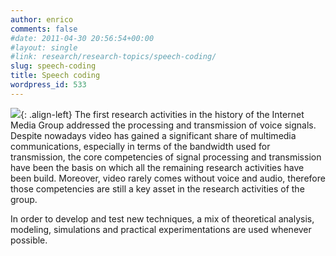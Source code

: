 ```yaml
---
author: enrico
comments: false
#date: 2011-04-30 20:56:54+00:00
#layout: single
#link: research/research-topics/speech-coding/
slug: speech-coding
title: Speech coding
wordpress_id: 533
---
```


[![]({{site.baseurl}}/res/2011/04/speech_coding_mini.png)]({{site.baseurl}}/res/2011/04/speech_coding_mini.png){: .align-left} The first research activities in the history of the Internet Media Group addressed the processing and transmission of voice signals. Despite nowadays video has gained a significant share of multimedia communications, especially in terms of the bandwidth used for transmission, the core competencies of signal processing and transmission have been the basis on which all the remaining research activities have been build. Moreover, video rarely comes without voice and audio, therefore those competencies are still a key asset in the research activities of the group.

In order to develop and test new techniques, a mix of theoretical analysis, modeling, simulations and practical experimentations are used whenever possible.
